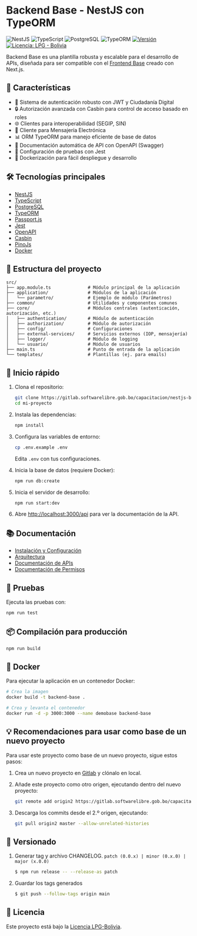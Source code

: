 # Backend Base - NestJS con TypeORM

![NestJS](https://img.shields.io/badge/NestJS-10-red?style=flat-square&logo=nestjs)
![TypeScript](https://img.shields.io/badge/TypeScript-5.4-blue?style=flat-square&logo=typescript)
![PostgreSQL](https://img.shields.io/badge/PostgreSQL-15-blue?style=flat-square&logo=postgresql)
![TypeORM](https://img.shields.io/badge/TypeORM-0.3-orange?style=flat-square)
<a href="./">
<img src="https://img.shields.io/badge/version-v1.2.0-blue" alt="Versión">
</a>
<a href="./LICENSE">
<img src="https://img.shields.io/static/v1?label=license&message=LPG%20-%20Bolivia&color=green" alt="Licencia: LPG - Bolivia" />
</a>

Backend Base es una plantilla robusta y escalable para el desarrollo de APIs, diseñada para ser compatible con
el [Frontend Base](https://gitlab.softwarelibre.gob.bo/capacitacion/nextjs-base-frontend) creado con
Next.js.

## 🚀 Características

- 🔐 Sistema de autenticación robusto con JWT y Ciudadanía Digital
- 🔒 Autorización avanzada con Casbin para control de acceso basado en roles
- 🌐 Clientes para interoperabilidad (SEGIP, SIN)
- 📨 Cliente para Mensajería Electrónica
- 📊 ORM TypeORM para manejo eficiente de base de datos
- 📝 Documentación automática de API con OpenAPI (Swagger)
- 🧪 Configuración de pruebas con Jest
- 🐳 Dockerización para fácil despliegue y desarrollo

## 🛠️ Tecnologías principales

- [NestJS](https://nestjs.com)
- [TypeScript](https://www.typescriptlang.org)
- [PostgreSQL](https://www.postgresql.org)
- [TypeORM](https://typeorm.io)
- [Passport.js](http://www.passportjs.org)
- [Jest](https://jestjs.io)
- [OpenAPI](https://www.openapis.org)
- [Casbin](https://casbin.org)
- [PinoJs](https://getpino.io)
- [Docker](https://www.docker.com)

## 📁 Estructura del proyecto

```
src/
├── app.module.ts              # Módulo principal de la aplicación
├── application/               # Módulos de la aplicación
│   └── parametro/             # Ejemplo de módulo (Parámetros)
├── common/                    # Utilidades y componentes comunes
├── core/                      # Módulos centrales (autenticación, autorización, etc.)
│   ├── authentication/        # Módulo de autenticación
│   ├── authorization/         # Módulo de autorización
│   ├── config/                # Configuraciones
│   ├── external-services/     # Servicios externos (IOP, mensajería)
│   ├── logger/                # Módulo de logging
│   └── usuario/               # Módulo de usuarios
├── main.ts                    # Punto de entrada de la aplicación
└── templates/                 # Plantillas (ej. para emails)
```

## 🚀 Inicio rápido

1. Clona el repositorio:

   ```bash
   git clone https://gitlab.softwarelibre.gob.bo/capacitacion/nestjs-base-backend.git mi-proyecto
   cd mi-proyecto
   ```

2. Instala las dependencias:

   ```bash
   npm install
   ```

3. Configura las variables de entorno:

   ```bash
   cp .env.example .env
   ```

   Edita `.env` con tus configuraciones.

4. Inicia la base de datos (requiere Docker):

   ```bash
   npm run db:create
   ```

5. Inicia el servidor de desarrollo:

   ```bash
   npm run start:dev
   ```

6. Abre [http://localhost:3000/api](http://localhost:3000/api) para ver la documentación de la API.

## 📚 Documentación

- [Instalación y Configuración](INSTALL.md)
- [Arquitectura](/docs/arquitectura.md)
- [Documentación de APIs](/docs/openapi.yaml)
- [Documentación de Permisos](/docs/permisos.md)

## 🧪 Pruebas

Ejecuta las pruebas con:

```bash
npm run test
```

## 📦 Compilación para producción

```bash
npm run build
```

## 🐳 Docker

Para ejecutar la aplicación en un contenedor Docker:

```bash
# Crea la imagen
docker build -t backend-base .

# Crea y levanta el contenedor
docker run -d -p 3000:3000 --name demobase backend-base
```

## 💡 Recomendaciones para usar como base de un nuevo proyecto

Para usar este proyecto como base de un nuevo proyecto, sigue estos pasos:

1. Crea un nuevo proyecto en [Gitlab](https://gitlab.softwarelibre.gob.bo/projects/new) y clónalo en local.

2. Añade este proyecto como otro origen, ejecutando dentro del nuevo proyecto:

   ```bash
   git remote add origin2 https://gitlab.softwarelibre.gob.bo/capacitacion/nestjs-base-backend.git
   ```

3. Descarga los commits desde el 2.º origen, ejecutando:

   ```bash
   git pull origin2 master --allow-unrelated-histories
   ```

## 🔖 Versionado

1. Generar tag y archivo CHANGELOG. `patch (0.0.x) | minor (0.x.0) | major (x.0.0)`

   ```bash
   $ npm run release -- --release-as patch
   ```

2. Guardar los tags generados

   ```bash
   $ git push --follow-tags origin main
   ```

## 📄 Licencia

Este proyecto está bajo la [Licencia LPG-Bolivia](LICENSE).
